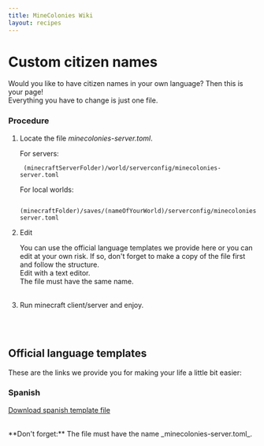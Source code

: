 ```yaml
---
title: MineColonies Wiki
layout: recipes
---
```

# Custom citizen names

Would you like to have citizen names in your own language? Then this is your page!<br>
Everything you have to change is just one file.
<br>

### Procedure
1. Locate the file _minecolonies-server.toml_.<br>
 
	For servers:<br>

		(minecraftServerFolder)/world/serverconfig/minecolonies-server.toml

	For local worlds:<br>

		(minecraftFolder)/saves/(nameOfYourWorld)/serverconfig/minecolonies-server.toml
        

2. Edit
	
	You can use the official language templates we provide here or you can edit at your own risk. If so, don't forget to make a copy of the file first and follow the structure.
    <br>Edit with a text editor.
    <br>The file must have the same name.
    <br><br>
    
3. Run minecraft client/server and enjoy.

<br><br>

## Official language templates

These are the links we provide you for making your life a little bit easier:

### Spanish

[Download spanish template file](../../source/misc/languageNameTemplates/spanishTemplate.toml)


<br>
**Don't forget:** The file must have the name _minecolonies-server.toml_.
        
